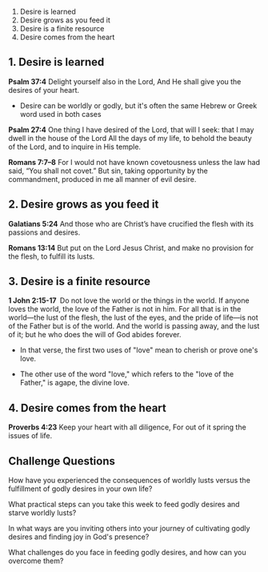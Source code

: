 
1. Desire is learned
2. Desire grows as you feed it
3. Desire is a finite resource
4. Desire comes from the heart

## 1. Desire is learned

**Psalm 37:4**
Delight yourself also in the Lord, And He shall give you the desires of your heart.

- Desire can be worldly or godly, but it's often the same Hebrew or Greek word used in both cases

**Psalm 27:4**
One thing I have desired of the Lord, that will I seek: that I may dwell in the house of the Lord All the days of my life, to behold the beauty of the Lord, and to inquire in His temple.

**Romans 7:7–8**
For I would not have known covetousness unless the law had said, “You shall not covet.” But sin, taking opportunity by the commandment, produced in me all manner of evil desire.

## 2. Desire grows as you feed it

**Galatians 5:24**
And those who are Christ’s have crucified the flesh with its passions and desires.

**Romans 13:14**
But put on the Lord Jesus Christ, and make no provision for the flesh, to fulfill its lusts.

## 3. Desire is a finite resource

**1 John‬ ‭2:15-17‬ ‭**
Do not love the world or the things in the world. If anyone loves the world, the love of the Father is not in him. For all that is in the world—the lust of the flesh, the lust of the eyes, and the pride of life—is not of the Father but is of the world. And the world is passing away, and the lust of it; but he who does the will of God abides forever.

- In that verse, the first two uses of "love" mean to cherish or prove one's love.

- The other use of the word "love," which refers to the "love of the Father," is agape, the divine love.

## 4. Desire comes from the heart

**Proverbs‬ ‭4:23‬**
Keep your heart with all diligence, For out of it spring the issues of life.

## Challenge Questions

How have you experienced the consequences of worldly lusts versus the fulfillment of godly desires in your own life?

What practical steps can you take this week to feed godly desires and starve worldly lusts?

In what ways are you inviting others into your journey of cultivating godly desires and finding joy in God's presence?

What challenges do you face in feeding godly desires, and how can you overcome them?
